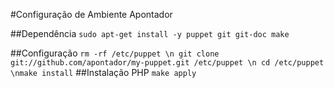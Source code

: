 #Configuração de Ambiente Apontador

##Dependência
```sudo apt-get install -y puppet git git-doc make```

##Configuração
```rm -rf /etc/puppet \n git clone git://github.com/apontador/my-puppet.git /etc/puppet \n cd /etc/puppet \nmake install```
##Instalação PHP
```make apply```
